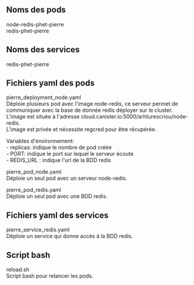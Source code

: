 ## Noms des pods
node-redis-phet-pierre<br>
redis-phet-pierre

## Noms des services
redis-phet-pierre

## Fichiers yaml des pods
 pierre_deployment_node.yaml<br>
 Déploie plusieurs pod avec l'image node-redis, ce serveur permet de communiquer avec la base de donnée redis déployer sur le cluster.<br>
 L'image est située à l'adresse cloud.canister.io:5000/arhturescriou/node-redis.<br>
 L'image est privée et nécessite regcred pour être récupérée.<br>

 Variables d'environnement:<br>
    - replicas: indique le nombre de pod créée<br>
    - PORT: indique le port sur lequel le serveur écoute<br>
    - REDIS_URL : indique l'url de la BDD redis<br>

pierre_pod_node.yaml<br>
  Déploie un seul pod avec un serveur node-redis.

pierre_pod_redis.yaml<br>
  Déploie un seul pod avec une BDD redis.

## Fichiers yaml des services
pierre_service_redis.yaml<br>
  Déploie un service qui donne accès à la BDD redis.

## Script bash
reload.sh<br>
  Script bash pour relancer les pods.
